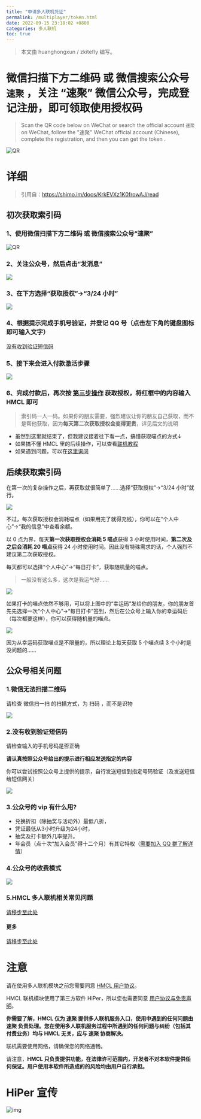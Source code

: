 ```yaml
---
title: "申请多人联机凭证"
permalink: /multiplayer/token.html
date: 2022-09-15 23:18:02 +0800
categories: 多人联机
toc: true
---
```


> 本文由 huanghongxun / zkitefly 编写。

# 微信扫描下方二维码 或 微信搜索公众号 `速聚` ，关注 “速聚” 微信公众号，完成登记注册，即可领取使用授权码

> Scan the QR code below on WeChat or search the official account `速聚` on WeChat, follow the "速聚" WeChat official account (Chinese), complete the registration, and then you can get the token .

![QR](/assets/img/docs/multiplayer-token/qrcode.jpg)

# 详细

> 引用自：https://shimo.im/docs/KrkEVXz1K0frowAJ/read

## 初次获取索引码

### 1、使用微信扫描下方二维码 或 微信搜索公众号“速聚”

![QR](/assets/img/docs/multiplayer-token/qrcode.jpg)

### 2、关注公众号，然后点击“发消息”

![](/assets/img/docs/multiplayer-token/2.png)

### 3、在下方选择“获取授权”→“3/24 小时”

![](/assets/img/docs/multiplayer-token/1.png)

### 4、根据提示完成手机号验证，并登记 QQ 号（点击左下角的键盘图标即可输入文字）

[没有收到验证短信码]()

### 5、接下来会进入付款激活步骤

![](/assets/img/docs/multiplayer-token/3.png)

### 6、完成付款后，再次按 [第三步操作](#3在下方选择获取授权→324-小时) 获取授权，将红框中的内容输入 HMCL 即可

> 索引码一人一码。如果你的朋友需要，强烈建议让你的朋友自己获取，而不是帮他获取，因为**每天第二次获取授权会变得更贵**，详见后文的说明

- 虽然到这里就结束了，但我建议接着往下看一点，搞懂获取喵点的方式↓
- 如果搞不懂 HMCL 里的后续操作，可以查看[联机教程](/multiplayer/help.html)
- 如果遇到问题，可以在[这里询问](/multiplayer/feedback.html)

## 后续获取索引码

在第一次的复杂操作之后，再获取就很简单了……选择“获取授权”→“3/24 小时”就行。

![](/assets/img/docs/multiplayer-token/1.png)

不过，每次获取授权会消耗喵点（如果用完了就得充钱），你可以在“个人中心”→“我的信息”中查看余额。

以 0 点为界，每天**第一次获取授权会消耗 5 喵点**获得 3 小时使用时间，**第二次及之后会消耗 20 喵点**获得 24 小时使用时间。因此没有特殊需求的话，个人强烈不建议第二次获取授权。

每天都可以选择“个人中心”→“每日打卡”，获取随机量的喵点。

> 一般没有这么多，这次是我运气好……

![](/assets/img/docs/multiplayer-token/4.png)

如果打卡的喵点依然不够用，可以将上图中的“幸运码”发给你的朋友。你的朋友首先先选择一次“个人中心”→“每日打卡”签到，然后在公众号上输入你的幸运码后（每次都要这样），你可以获得随机量的喵点。

![](/assets/img/docs/multiplayer-token/5.png)

因为从幸运码获取喵点是不限量的，所以理论上每天获取 5 个喵点续 3 个小时是没问题的……

## 公众号相关问题

### 1.微信无法扫描二维码

请检查 微信扫一扫 的扫描方式，为 扫码 ，而不是识物

![](/assets/img/docs/multiplayer-token/6.png)

### 2.没有收到验证短信码

请检查输入的手机号码是否正确

**请认真按照公众号给出的提示进行相应发送指定的内容**

你可以尝试按照公众号上提供的提示，自行发送短信到指定号码验证（及发送短信给短信网关）

![](/assets/img/docs/multiplayer-token/7.png)

### 3.公众号的 vip 有什么用?

- 兑换折扣（除抽奖与活动外）最低八折，
- 凭证最低从3小时升级为24小时，
- 抽奖及打卡额外几率提升。
- 年会员（点十次“加入会员”得十二个月）有其它特权（[需要加入 QQ 群了解详情](/multiplayer/feedback.html)）

### 4.公众号的收费模式

![](/assets/img/docs/multiplayer-token/8.png)

### 5.HMCL 多人联机相关常见问题

[请移步至此处](/multiplayer/help.html#%E5%B8%B8%E8%A7%81%E9%97%AE%E9%A2%98)


#### 更多

[请移步至此处](https://shimo.im/docs/5rk9dplRrYuYXjqx#anchor-o7yX)


# 注意

请在使用多人联机模块之前您需要同意 [HMCL 用户协议](https://hmcl.huangyuhui.net/eula)。

HMCL 联机模块使用了第三方软件 HiPer，所以您也需要同意 [用户协议与免责声明](https://hmcl.huangyuhui.net/api/redirect/multiplayer-agreement)。

**你需要了解，HMCL 仅为 速聚 提供多人联机服务入口，使用中遇到的任何问题由 速聚 负责处理。您在使用多人联机服务过程中所遇到的任何问题与纠纷（包括其付费业务）均与 HMCL 无关，应与 速聚 协商解决。**

联机需要使用网络，请确保您的网络通畅。

请注意，**HMCL 只负责提供功能，在法律许可范围内，开发者不对本软件提供任何保证。用户使用本软件所造成的的风险均由用户自行承担。**

# HiPer 宣传

![img](/assets/img/docs/multiplayer/宣传.png)